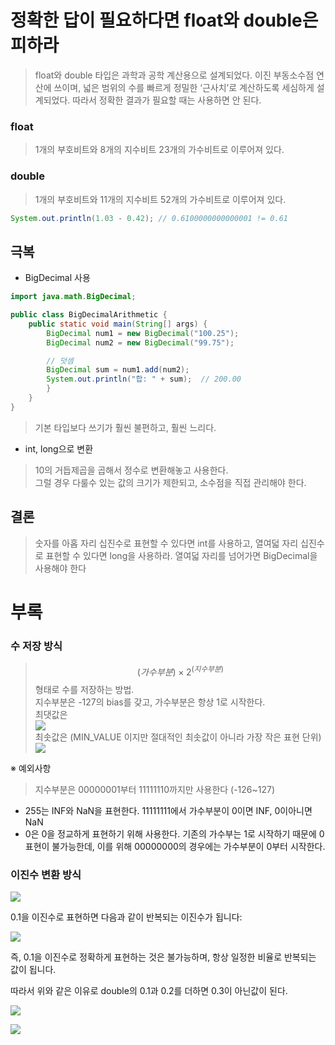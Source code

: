 #  정확한 답이 필요하다면 float와 double은 피하라

> float와 double 타입은 과학과 공학 계산용으로 설계되었다. 이진 부동소수점 연산에 쓰이며, 넓은 범위의 수를 빠르게 정밀한 ‘근사치’로 계산하도록 세심하게 설계되었다. 따라서 정확한 결과가 필요할 때는 사용하면 안 된다.

### float

> 1개의 부호비트와 8개의 지수비트 23개의 가수비트로 이루어져 있다.

### double

> 1개의 부호비트와 11개의 지수비트 52개의 가수비트로 이루어져 있다.

```java
System.out.println(1.03 - 0.42); // 0.6100000000000001 != 0.61
```

## 극복

- BigDecimal 사용
```java
import java.math.BigDecimal;

public class BigDecimalArithmetic {
    public static void main(String[] args) {
        BigDecimal num1 = new BigDecimal("100.25");
        BigDecimal num2 = new BigDecimal("99.75");

        // 덧셈
        BigDecimal sum = num1.add(num2);
        System.out.println("합: " + sum);  // 200.00
        }
    }
}
```
> 기본 타입보다 쓰기가 훨씬 불편하고, 훨씬 느리다.

- int, long으로 변환
> 10의 거듭제곱을 곱해서 정수로 변환해놓고 사용한다. <br>
그럴 경우 다룰수 있는 값의 크기가 제한되고, 소수점을 직접 관리해야 한다.

## 결론
> 숫자를 아홉 자리 십진수로 표현할 수 있다면 int를 사용하고, 열여덟 자리 십진수로 표현할 수 있다면 long을 사용하라. 열여덟 자리를 넘어가면 BigDecimal을 사용해야 한다

# 부록

### 수 저장 방식

> $$(가수부분)\times2^{(지수부분)}$$ 형태로 수를 저장하는 방법. <br>
지수부분은 -127의 bias를 갖고, 가수부분은 항상 1로 시작한다. <br>
최댓값은 <br>
![](https://velog.velcdn.com/images/kimsz123/post/ccb4006d-bd5b-4a2e-bad2-0fa1df4c470a/image.png) <br>
최솟값은 (MIN_VALUE 이지만 절대적인 최솟값이 아니라 가장 작은 표현 단위) <br>
![](https://velog.velcdn.com/images/kimsz123/post/be78b576-0994-4d43-86ee-755032f7250c/image.png) <br>



※ 예외사항
> 지수부분은 00000001부터 11111110까지만 사용한다 (-126~127)
- 255는 INF와 NaN을 표현한다.
11111111에서 가수부분이 0이면 INF, 0이아니면 NaN
- 0은 0을 정교하게 표현하기 위해 사용한다.
기존의 가수부는 1로 시작하기 때문에 0표현이 불가능한데, 이를 위해 00000000의 경우에는 가수부분이 0부터 시작한다.

### 이진수 변환 방식

![](https://velog.velcdn.com/images/kimsz123/post/f714eba4-62fe-4c6f-bbd8-6cb2b5f0b2d3/image.png) <br>

0.1을 이진수로 표현하면 다음과 같이 반복되는 이진수가 됩니다:

![](https://velog.velcdn.com/images/kimsz123/post/75ea0510-c725-43f4-b83b-4ac99a44fa4c/image.png)

즉, 0.1을 이진수로 정확하게 표현하는 것은 불가능하며, 항상 일정한 비율로 반복되는 값이 됩니다.

따라서 위와 같은 이유로 double의 0.1과 0.2를 더하면 0.3이 아닌값이 된다.

![](https://velog.velcdn.com/images/kimsz123/post/9a71dd64-04a1-446c-b152-8ead2e0b5972/image.png)

![](https://velog.velcdn.com/images/kimsz123/post/47015c89-bac7-45bd-8488-43992cc05770/image.png)